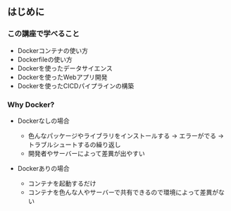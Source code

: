 ## はじめに

### この講座で学べること
- Dockerコンテナの使い方
- Dockerfileの使い方
- Dockerを使ったデータサイエンス
- Dockerを使ったWebアプリ開発
- Dockerを使ったCICDパイプラインの構築

### Why Docker?
- Dockerなしの場合
    - 色んなパッケージやライブラリをインストールする → エラーがでる → トラブルシュートするの繰り返し
    - 開発者やサーバーによって差異が出やすい

- Dockerありの場合
    - コンテナを起動するだけ
    - コンテナを色んな人やサーバーで共有できるので環境によって差異がない